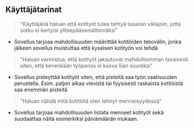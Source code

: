 ## Käyttäjätarinat

> "Käyttäjänä haluan että kotityöt tulee tehtyä tasaisin väliajoin, jotta sotku ei kertyisi ylitsepääsemättömäksi"

- Sovellus tarjoaa mahdollisuuden määrittää kotitöiden tekovälin, jonka jälkeen sovellus muistuttaa että kyseisen kotityön voi tehdä

> "Haluan varmistua, että kotityöt jakautuvat mahdollisimman tasaisesti siten, että kenenkään työpanos ei kasva liian suureksi"

- Sovellus pisteyttää kotityöt siten, että pisteitä saa työn vaativuuden perustella. Esim. paljon aikaa vievistä tai fyysisesti raskaista kotitöistä saa enemmän pisteitä

> "Haluan nähdä mitä kotitöitä olen tehnyt menneisyydessä"

- Sovellus tarjoaa mahdollisuuden listata menneet kotityöt sekä suodaattaa näitä esimerkiksi päivämäärän mukaan.